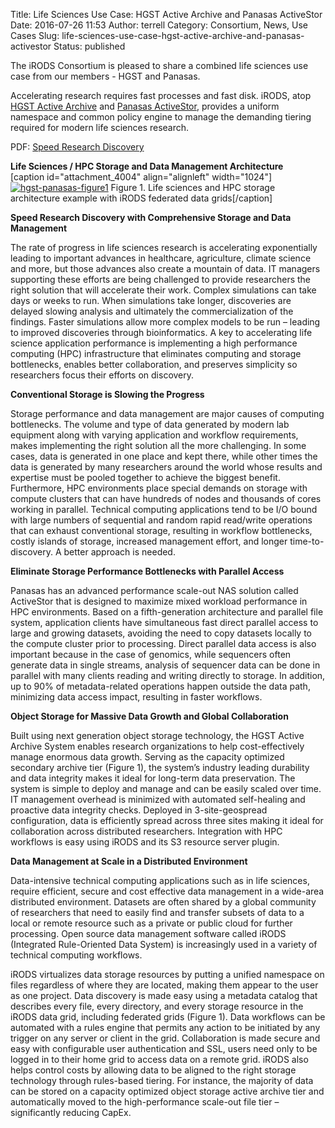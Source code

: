 Title: Life Sciences Use Case: HGST Active Archive and Panasas ActiveStor
Date: 2016-07-26 11:53
Author: terrell
Category: Consortium, News, Use Cases
Slug: life-sciences-use-case-hgst-active-archive-and-panasas-activestor
Status: published

The iRODS Consortium is pleased to share a combined life sciences use
case from our members - HGST and Panasas.

Accelerating research requires fast processes and fast disk. iRODS, atop
[HGST Active
Archive](https://www.hgst.com/products/systems/hgst-active-archive-system)
and [Panasas
ActiveStor](http://www.panasas.com/products/activestor-16-18), provides
a uniform namespace and common policy engine to manage the demanding
tiering required for modern life sciences research.

PDF: [Speed Research
Discovery](./theme/uploads/2016/07/Speed-Research-Discovery-UC.pdf)

**Life Sciences / HPC Storage and Data Management Architecture**  
[caption id="attachment\_4004" align="alignleft"
width="1024"][![hgst-panasas-figure1](./theme/uploads/2016/07/hgst-panasas-figure1-1024x767.png "Life Sciences / HPC Storage and Data Management Architecture")](./theme/uploads/2016/07/hgst-panasas-figure1.png)
Figure 1. Life sciences and HPC storage architecture example with iRODS
federated data grids[/caption]

**Speed Research Discovery with Comprehensive Storage and Data
Management**

The rate of progress in life sciences research is accelerating
exponentially leading to important advances in healthcare, agriculture,
climate science and more, but those advances also create a mountain of
data. IT managers supporting these efforts are being challenged to
provide researchers the right solution that will accelerate their work.
Complex simulations can take days or weeks to run. When simulations take
longer, discoveries are delayed slowing analysis and ultimately the
commercialization of the findings. Faster simulations allow more complex
models to be run – leading to improved discoveries through
bioinformatics. A key to accelerating life science application
performance is implementing a high performance computing (HPC)
infrastructure that eliminates computing and storage bottlenecks,
enables better collaboration, and preserves simplicity so researchers
focus their efforts on discovery.

**Conventional Storage is Slowing the Progress**

Storage performance and data management are major causes of computing
bottlenecks. The volume and type of data generated by modern lab
equipment along with varying application and workflow requirements,
makes implementing the right solution all the more challenging. In some
cases, data is generated in one place and kept there, while other times
the data is generated by many researchers around the world whose results
and expertise must be pooled together to achieve the biggest benefit.
Furthermore, HPC environments place special demands on storage with
compute clusters that can have hundreds of nodes and thousands of cores
working in parallel. Technical computing applications tend to be I/O
bound with large numbers of sequential and random rapid read/write
operations that can exhaust conventional storage, resulting in workflow
bottlenecks, costly islands of storage, increased management effort, and
longer time-to-discovery. A better approach is needed.

**Eliminate Storage Performance Bottlenecks with Parallel Access**

Panasas has an advanced performance scale-out NAS solution called
ActiveStor that is designed to maximize mixed workload performance in
HPC environments. Based on a fifth-generation architecture and parallel
file system, application clients have simultaneous fast direct parallel
access to large and growing datasets, avoiding the need to copy datasets
locally to the compute cluster prior to processing. Direct parallel data
access is also important because in the case of genomics, while
sequencers often generate data in single streams, analysis of sequencer
data can be done in parallel with many clients reading and writing
directly to storage. In addition, up to 90% of metadata-related
operations happen outside the data path, minimizing data access impact,
resulting in faster workflows.

**Object Storage for Massive Data Growth and Global Collaboration**

Built using next generation object storage technology, the HGST Active
Archive System enables research organizations to help cost-effectively
manage enormous data growth. Serving as the capacity optimized secondary
archive tier (Figure 1), the system’s industry leading durability and
data integrity makes it ideal for long-term data preservation. The
system is simple to deploy and manage and can be easily scaled over
time. IT management overhead is minimized with automated self-healing
and proactive data integrity checks. Deployed in 3-site-geospread
configuration, data is efficiently spread across three sites making it
ideal for collaboration across distributed researchers. Integration with
HPC workflows is easy using iRODS and its S3 resource server plugin.

**Data Management at Scale in a Distributed Environment**

Data-intensive technical computing applications such as in life
sciences, require efficient, secure and cost effective data management
in a wide-area distributed environment. Datasets are often shared by a
global community of researchers that need to easily find and transfer
subsets of data to a local or remote resource such as a private or
public cloud for further processing. Open source data management
software called iRODS (Integrated Rule-Oriented Data System) is
increasingly used in a variety of technical computing workflows.

iRODS virtualizes data storage resources by putting a unified namespace
on files regardless of where they are located, making them appear to the
user as one project. Data discovery is made easy using a metadata
catalog that describes every file, every directory, and every storage
resource in the iRODS data grid, including federated grids (Figure 1).
Data workflows can be automated with a rules engine that permits any
action to be initiated by any trigger on any server or client in the
grid. Collaboration is made secure and easy with configurable user
authentication and SSL, users need only to be logged in to their home
grid to access data on a remote grid. iRODS also helps control costs by
allowing data to be aligned to the right storage technology through
rules-based tiering. For instance, the majority of data can be stored on
a capacity optimized object storage active archive tier and
automatically moved to the high-performance scale-out file tier –
significantly reducing CapEx.
